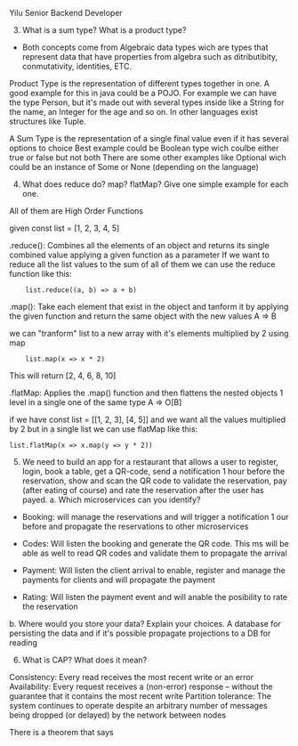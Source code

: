Yilu Senior Backend Developer


3. What is a sum type? What is a product type?
- Both concepts come from Algebraic data types wich are types that represent data that have properties from algebra such as ditributibity, conmutativity, identities, ETC.



Product Type is the representation of different types together in one.
A good example for this in java could be a POJO.
For example we can have the type Person, but it's made out with several types inside like a String for the name, an Integer for the age and so on.
In other languages exist structures like Tuple.

A Sum Type is the representation of a single final value even if it has several options to choice
Best example could be Boolean type wich coulbe either true or false but not both
There are some other examples like Optional wich could be an instance of Some or None (depending on the language)

4. What does reduce do? map? flatMap? Give one simple example for each one.

All of them are High Order Functions

given const list = [1, 2, 3, 4, 5]

.reduce(): Combines all the elements of an object and returns its single combined value applying a given function as a parameter
If we want to reduce all the list values to the sum of all of them we can use the reduce function like this:

		list.reduce((a, b) => a + b)

.map(): Take each element that exist in the object and tanform it by applying the given function and return the same object with the new values A => B

we can "tranform" list to a new array with it's elements multiplied by 2 using map

		list.map(x => x * 2)
This will return [2, 4, 6, 8, 10]

.flatMap: Applies the .map() function and then flattens the nested objects 1 level in a single one of the same type A => O[B]
 
if we have 
	const list = [[1, 2, 3], [4, 5]]
and we want all the values multiplied by 2 but in a single list we can use flatMap like this:

	list.flatMap(x => x.map(y => y * 2))


5. We need to build an app for a restaurant that allows a user to register, login, book a table, get a QR-code, send a notification 1 hour before the reservation, show and scan the QR code to validate the reservation, pay (after eating of course) and rate the reservation after the user has payed.
a. Which microservices can you identify?


- Booking: will manage the reservations and will trigger a notification 1 our before
	and propagate the reservations to other microservices
- Codes: Will listen the booking and generate the QR code. This ms will be able as well to read QR codes and validate them to propagate the arrival

- Payment: Will listen the client arrival to enable, register and manage the payments for clients and will propagate the payment
- Rating: Will listen the payment event and will anable the posibility to rate the reservation

b. Where would you store your data? Explain your choices.
A database for persisting the data and if it's possible propagate projections to a DB for reading



6. What is CAP? What does it mean?

Consistency: Every read receives the most recent write or an error
Availability: Every request receives a (non-error) response – without the guarantee that it contains the most recent write
Partition tolerance: The system continues to operate despite an arbitrary number of messages being dropped (or delayed) by the network between nodes

There is a theorem that says